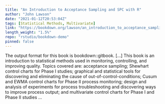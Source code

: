 ```yaml
---
title: "An Introduction to Acceptance Sampling and SPC with R"
author: "John Lawson"
date: "2021-01-12T20:53:04Z"
tags: [Statistical Methods, Multivariate]
link: "https://bookdown.org/lawson/an_introduction_to_acceptance_sampling_and_spc_with_r26/"
length_weight: "1.5%"
repo: "rstudio/bookdown-demo"
pinned: false
---
```


The output format for this book is bookdown::gitbook. [...] This book is an introduction to statistical methods used in monitoring, controlling, and improving quality. Topics covered are: acceptance sampling; Shewhart control charts for Phase I studies; graphical and statistical tools for discovering and eliminating the cause of out-of-control-conditions; Cusum and EWMA control charts for Phase II process monitoring; design and analysis of experiments for process troubleshooting and discovering ways to improve process output; and multivariate control charts for Phase I and Phase II studies ...
